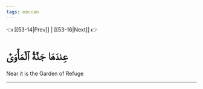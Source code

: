 ```yaml
---
tags: meccan
---
```


👈 [[53-14|Prev]] | [[53-16|Next]] 👉

# عِندَهَا جَنَّةُ ٱلۡمَأۡوَىٰٓ

Near it is the Garden of Refuge

---

